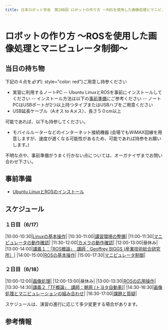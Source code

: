 ```yaml
---
title: 日本ロボット学会　第108回 ロボットの作り方 ～ROSを使用した画像処理とマニピュレータ制御～
---
```


# ロボットの作り方 ～ROSを使用した画像処理とマニピュレータ制御～

## 当日の持ち物

下記の４点を*必ず*{: style="color: red"}ご用意し持参ください

- 実習に利用するノートPC
-- Ubuntu LinuxとROSを事前にインストールしてください
-- インストール方法は以下の[事前準備](#事前準備)にご参考ください
-- ノートPCはUSBポートが2つ以上持つタイプまたはUSBハブをご用意ください
- USB延長ケーブル（Aオス to Aメス）、長さ５０cm以上

可能であれば、以下も持参してください。

- モバイルルーターなどのインターネット接続機器 (会場でもWiMAX回線を用意しますが、速度が遅くなる可能性があるため、可能であれば持参をお願いします。)

不明な点や、事前準備がうまく行かない点については、オーガナイザまでお問い合わせ下さい。

## 事前準備

- [Ubuntu LinuxとROSのインストール](linux_and_ros_install.html)

## スケジュール

### １日目（6/17）

|10:00-10:30|[Linuxの基本操作](linux_basics.html)|
|10:30-11:00|[講習環境の整備]()|
|11:00-11:30|[マニピュレータの動作確認](manipulator_check.html)|
|11:30-12:00|[カメラの動作確認]()|
|12:00-13:00|昼休み|
|13:00-14:00|[講義１：「ROS概論」　講師：Geoffrey BIGGS (産業技術総合研究所）]()|
|14:00-15:00|[ROSの基本操作](ros_basics.html)|
|15:00-17:30|[マニピュレータ制御](manipulators_and_moveit.html)|

### ２日目（6/18）

|10:00-12:00|[画像処理]()|
|12:00-13:00|昼休み|
|13:00-13:30|[ROSの応用操作]()|
|13:30-14:30|[講義２「TF概論」　講師：朝原 (トヨタ自動車)]()|
|14:30-16:30|[画像処理とマニピュレーションの組み合わせ]()|
|16:30-17:00|[課題と質疑]()|

スケジュールは、演習の進行に応じて多少変更する場合があります。

## 参考情報
